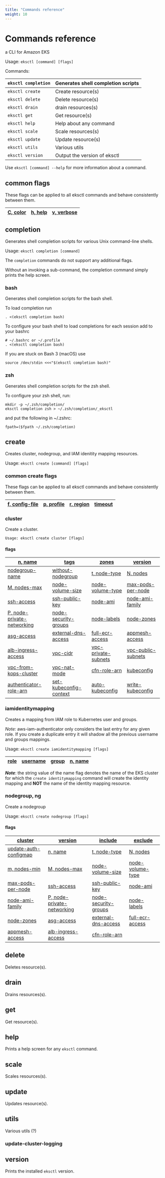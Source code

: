 ```yaml
---
title: "Commands reference"
weight: 10
---
```


# Commands reference

a CLI for Amazon EKS

Usage: `eksctl [command] [flags]`

Commands:

`eksctl completion` | Generates shell completion scripts
------------- | -------------
`eksctl create` | Create resource(s)
`eksctl delete` | Delete resource(s)
`eksctl drain` | drain resources(s)
`eksctl get` | Get resource(s)
`eksctl help` | Help about any command
`eksctl scale` | Scale resources(s)
`eksctl update` | Update resource(s)
`eksctl utils` | Various utils
`eksctl version` | Output the version of eksctl

Use `eksctl [command] --help` for more information about a command.


## common flags<a name="common-flags"></a>

These flags can be applied to all eksctl commands and behave consistently between them.


  [C, color](../02-flags#color)  | [h, help](../02-flags#help) | [v, verbose](../02-flags#verbose)
  ------------- | ------------- | -------------
 

## completion <a name="completion"></a>

Generates shell completion scripts for various Unix command-line shells.

Usage: `eksctl completion [command]`

The `completion` commands do not support any additional flags.

Without an invoking a sub-command, the completion command simply prints the help screen.

### bash <a name="completion-bash"></a>

Generates shell completion scripts for the bash shell.

To load completion run

```
. <(eksctl completion bash)
```

To configure your bash shell to load completions for each session add to your bashrc

```
# ~/.bashrc or ~/.profile
. <(eksctl completion bash)
```

If you are stuck on Bash 3 (macOS) use

```
source /dev/stdin <<<"$(eksctl completion bash)"
```

### zsh <a name="completion-zsh"></a>

Generates shell completion scripts for the zsh shell.

To configure your zsh shell, run:

```
mkdir -p ~/.zsh/completion/
eksctl completion zsh > ~/.zsh/completion/_eksctl
```

and put the following in ~/.zshrc:

```
fpath=($fpath ~/.zsh/completion)
```

## create <a name="create"></a>

Creates cluster, nodegroup, and IAM idenitity mapping resources.

Usage: `eksctl create [command] [flags]`

### common create flags <a name="create-common-flags"></a>

These flags can be applied to all eksctl commands and behave consistently between them.

[f, config-file](../02-flags#config-file) | [p, profile](../02-flags#profile) | [r, region](../02-flags#region) | [timeout](../02-flags#timeout)
  ------------- | ------------- | ------------- | -------------

### cluster <a name="create-cluster"></a>

Create a cluster.

`Usage: eksctl create cluster [flags]`

#### flags

[n, name](../02-flags#name) | [tags](../02-flags#tags) | [zones](../02-flags#zones) | [version](../02-flags#version)
  ------------- | ------------- | ------------- | -------------
[nodegroup-name](../02-flags#nodegroup-name) | [without-nodegroup](../02-flags#without-nodegroup) | [t, node-type](../02-flags#node-type) | [N, nodes](../02-flags#nodes) | [m, nodes-min](../02-flags#nodes-min)
 [M, nodes-max](../02-flags#nodes-max) | [node-volume-size](../02-flags#node-volume-size) | [node-volume-type](../02-flags#node-volume-type) | [max-pods-per-node](../02-flags#max-pods-per-node)
[ssh-access](../02-flags#ssh-access) | [ssh-public-key](../02-flags#ssh-public-key) | [node-ami](../02-flags#node-ami) | [node-ami-family](../02-flags#node-ami-family)
[P, node-private-networking](../02-flags#node-private-networking) | [node-security-groups](../02-flags#node-security-groups) | [node-labels](../02-flags#node-labels) | [node-zones](../02-flags#node-zones)
[asg-access](../02-flags#asg-access) | [external-dns-access](../02-flags#external-dns-access) | [full-ecr-access](../02-flags#full-ecr-access) | [appmesh-access](../02-flags#appmesh-access)
[alb-ingress-access](../02-flags#alb-ingress-access) | [vpc-cidr](../02-flags#vpc-cidr) | [vpc-private-subnets](../02-flags#vpc-private-subnets) | [vpc-public-subnets](../02-flags#vpc-public-subnets)
[vpc-from-kops-cluster](../02-flags#vpc-from-kops-cluster) | [vpc-nat-mode](../02-flags#vpc-nat-mode) | [cfn-role-arn](../02-flags#cfn-role-arn) | [kubeconfig](../02-flags#kubeconfig)
[authenticator-role-arn](../02-flags#authenticator-role-arn) | [set-kubeconfig-context](../02-flags#set-kubeconfig-context) | [auto-kubeconfig](../02-flags#auto-kubeconfig) | [write-kubeconfig](../02-flags#write-kubeconfig)

### iamidentitymapping <a name="create-iamidentitymapping"></a>

Creates a mapping from IAM role to Kubernetes user and groups.

*Note:* aws-iam-authenticator only considers the last entry for any given
role. If you create a duplicate entry it will shadow all the previous
username and groups mappings.

Usage: `eksctl create iamidentitymapping [flags]`

[role](../02-flags#role) | [username](../02-flags#username) | [group](../02-flags#group) | [n, name](../02-flags#name)
  ------------- | ------------- | ------------- | -------------

***Note***: the string value of the name flag denotes the name of the EKS cluster for which the `create identitymapping` command will create the identity mapping and **NOT** the name of the identity mapping resource.

### nodegroup, ng

Create a nodegroup

Usage: `eksctl create nodegroup [flags]`

#### flags

[cluster](../02-flags#cluster) | [version](../02-flags#version) | [include](../02-flags#include) | [exclude](../02-flags#exclude)
  ------------- | ------------- | ------------- | -------------
[update-auth-configmap](../02-flags#update-auth-configmap) | [n, name](../02-flags#name) | [t, node-type](../02-flags#node-type) | [N, nodes](../02-flags#nodes)
[m, nodes-min](../02-flags#nodes-min) | [M, nodes-max](../02-flags#nodes-max) | [node-volume-size](../02-flags#node-volume-size) | [node-volume-type](../02-flags#node-volume-type)
[max-pods-per-node](../02-flags#max-pods-per-node) | [ssh-access](../02-flags#ssh-access) | [ssh-public-key](../02-flags#ssh-public-key) | [node-ami](../02-flags#node-ami)
[node-ami-family](../02-flags#node-ami-family) | [P, node-private-networking](../02-flags#node-private-networking) | [node-security-groups](../02-flags#node-security-groups) | [node-labels](../02-flags#node-labels)
[node-zones](../02-flags#node-zones) | [asg-access](../02-flags#asg-access) | [external-dns-access](../02-flags#external-dns-access) | [full-ecr-access](../02-flags#full-ecr-access)
[appmesh-access](../02-flags#appmesh-access) | [alb-ingress-access](../02-flags#alb-ingress-access) | [cfn-role-arn](../02-flags#cfn-role-arn)

## delete

Deletes resource(s).

## drain

Drains resources(s).

## get

Get resource(s).

## help

Prints a help screen for any `eksctl` command.

## scale

Scales resources(s).

## update

Updates resource(s).

## utils

Various utils (?)

### update-cluster-logging

## version

Prints the installed `eksctl` version.
